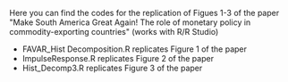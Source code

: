 Here you can find the codes for the replication of Figues 1-3 of the paper "Make South America Great Again! The role of monetary policy in commodity-exporting countries" (works with R/R Studio)
- FAVAR_Hist Decomposition.R replicates Figure 1 of the paper 
- ImpulseResponse.R replicates Figure 2 of the paper 
- Hist_Decomp3.R replicates Figure 3 of the paper 

